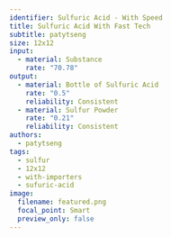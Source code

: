 ```yaml
---
identifier: Sulfuric Acid - With Speed
title: Sulfuric Acid With Fast Tech
subtitle: patytseng
size: 12x12
input:
  - material: Substance
    rate: "70.78"
output:
  - material: Bottle of Sulfuric Acid
    rate: "0.5"
    reliability: Consistent
  - material: Sulfur Powder
    rate: "0.21"
    reliability: Consistent
authors:
  - patytseng
tags:
  - sulfur
  - 12x12
  - with-importers
  - sufuric-acid
image:
  filename: featured.png
  focal_point: Smart
  preview_only: false
---
```

<insert interesting stuff here>